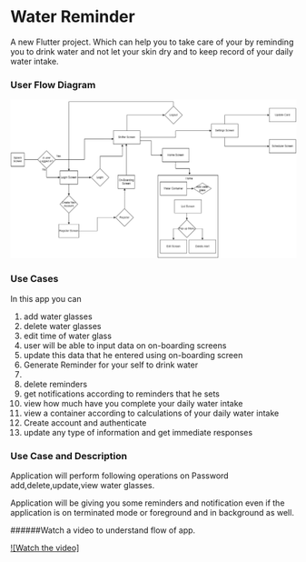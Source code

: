 # Water Reminder
A new Flutter project. Which can help you to take care of your by reminding you to drink water and not let your skin dry and to keep record of your
daily water intake.

### User Flow Diagram

![](images/user_flow_diagram.png)

### Use Cases
In this app you can
1. add water glasses
2. delete water glasses
3. edit time of water glass
4. user will be able to input data on on-boarding screens
5. update this data that he entered using on-boarding screen
6. Generate Reminder for your self to drink water 
7. 
8. delete reminders
9. get notifications according to reminders that he sets
10. view how much have you complete your daily water intake
11. view a container according to calculations of your daily water intake
12. Create account and authenticate
13. update any type of information and get immediate responses


### Use Case and Description

Application will perform following operations on Password add,delete,update,view water glasses.


Application will be giving you some reminders and notification even if the application is on terminated mode or foreground and in background as well.


######Watch a video to understand flow of app.

[![Watch the video]](https://www.youtube.com/watch?v=wup0bLUartA)




